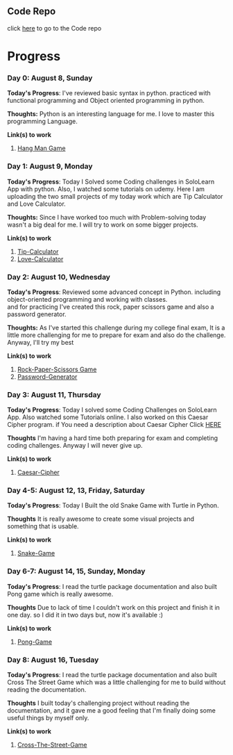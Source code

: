 ## Code Repo
click [here](https://github.com/KhudadadKhawari/100DaysOfCode) to go to the Code repo

# Progress 
### Day 0: August 8, Sunday

**Today's Progress**: I've reviewed basic syntax in python. practiced with functional programming and Object oriented programming in python.

**Thoughts:** Python is an interesting language for me. I love to master this programming Language.

**Link(s) to work**
1. [Hang Man Game](https://github.com/KhudadadKhawari/100DaysOfCode/blob/main/000-Hangman/hangman.py)



### Day 1: August 9, Monday

**Today's Progress**: Today I Solved some Coding challenges in SoloLearn App with python. Also, I watched some tutorials on udemy. Here I am uploading the two small projects of my today work which are Tip Calculator and Love Calculator.
<br>
 
**Thoughts:** Since I have worked too much with Problem-solving today wasn't a big deal for me. I will try to work on some bigger projects.
  
**Link(s) to work**
1. [Tip-Calculator](https://github.com/KhudadadKhawari/100DaysOfCode/blob/main/001-love-tip-calculator/tip-calculator.py)
1. [Love-Calculator](https://github.com/KhudadadKhawari/100DaysOfCode/blob/main/001-love-tip-calculator/love-calculator.py)

### Day 2: August 10, Wednesday

**Today's Progress**: Reviewed some advanced concept in Python. including object-oriented programming and working with classes.<br>
and for practicing I've created this rock, paper scissors game and also a password generator.
<br>
 
**Thoughts:** As I've started this challenge during my college final exam, It is a little more challenging for me to prepare for exam and also do the challenge. Anyway, I'll try my best 
  
**Link(s) to work**
1. [Rock-Paper-Scissors Game](https://github.com/KhudadadKhawari/100DaysOfCode/blob/main/002-PasswordGenerator-RPS/rock-paper-scissors.py)
1. [Password-Generator](https://github.com/KhudadadKhawari/100DaysOfCode/blob/main/002-PasswordGenerator-RPS/password-generator.py)

### Day 3: August 11, Thursday

**Today's Progress**: Today I solved some Coding Challenges on SoloLearn App. Also watched some Tutorials online. I also worked on this Caesar Cipher program. if You need a description about Caesar Cipher Click [HERE](https://en.wikipedia.org/wiki/Caesar_cipher)
<br>
 
**Thoughts** I'm having a hard time both preparing for exam and completing coding challenges. Anyway I will never give up.
  
**Link(s) to work**
1. [Caesar-Cipher](https://github.com/KhudadadKhawari/100DaysOfCode/blob/main/003-Caesar-Cipher/caesar-cipher.py)

### Day 4-5: August 12, 13, Friday, Saturday

**Today's Progress**: Today I Built the old Snake Game with Turtle in Python.
<br>
 
**Thoughts** It is really awesome to create some visual projects and something that is usable.
  
**Link(s) to work**
1. [Snake-Game](https://github.com/KhudadadKhawari/100DaysOfCode/tree/main/005-Snake-Game)



### Day 6-7: August 14, 15, Sunday, Monday

**Today's Progress**: I read the turtle package documentation and also built Pong game which is really awesome. 
<br>
 
**Thoughts** Due to lack of time I couldn't work on this project and finish it in one day. so I did it in two days but, now it's available :) 
  
**Link(s) to work**
1. [Pong-Game](https://github.com/KhudadadKhawari/100DaysOfCode/tree/main/006-Pong-Game)

### Day 8: August 16, Tuesday

**Today's Progress**: I read the turtle package documentation and also built Cross The Street Game which was a little challenging for me to build without reading the documentation.
<br>
 
**Thoughts** I built today's challenging project without reading the documentation, and it gave me a good feeling that I'm finally doing some useful things by myself only. 
  
**Link(s) to work**
1. [Cross-The-Street-Game](https://github.com/KhudadadKhawari/100DaysOfCode/tree/main/007-Cross-The-Street-Game)